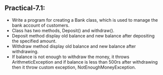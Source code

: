 ## Practical-7.1:

- Write a program for creating a Bank class, which is used to manage the bank account of customers. 
- Class has two methods, Deposit() and withdraw().
- Deposit method display old balance and new balance after depositing the specified amount.
- Withdraw method display old balance and new balance after withdrawing. 
- If balance is not enough to withdraw the money, it throws ArithmeticException and if balance is less than 500rs after withdrawing then it throw custom exception, NotEnoughMoneyException.